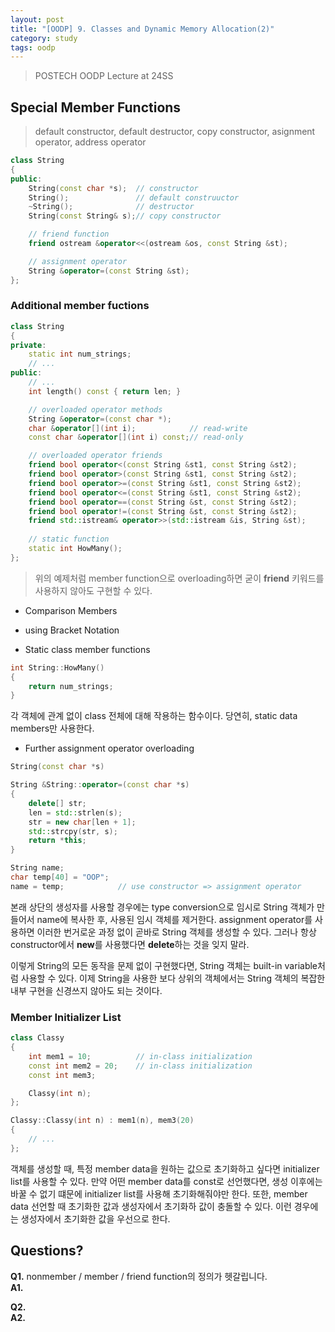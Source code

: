 ```yaml
---
layout: post
title: "[OODP] 9. Classes and Dynamic Memory Allocation(2)"
category: study
tags: oodp
---
```


> POSTECH OODP Lecture at 24SS

## Special Member Functions
> default constructor, default destructor, copy constructor, asignment operator, address operator

```c++
class String
{
public:
    String(const char *s);  // constructor
    String();               // default construuctor
    ~String();              // destructor
    String(const String& s);// copy constructor

    // friend function
    friend ostream &operator<<(ostream &os, const String &st);

    // assignment operator
    String &operator=(const String &st);
};
```

### Additional member fuctions
```c++
class String
{
private:
    static int num_strings;
    // ...
public:
    // ...
    int length() const { return len; }

    // overloaded operator methods
    String &operator=(const char *);
    char &operator[](int i);            // read-write
    const char &operator[](int i) const;// read-only

    // overloaded operator friends
    friend bool operator<(const String &st1, const String &st2);
    friend bool operator>(const String &st1, const String &st2);
    friend bool operator>=(const String &st1, const String &st2);
    friend bool operator<=(const String &st1, const String &st2);
    friend bool operator==(const String &st, const String &st2);
    friend bool operator!=(const String &st, const String &st2);
    friend std::istream& operator>>(std::istream &is, String &st);
    
    // static function
    static int HowMany();
};
```

> 위의 예제처럼 member function으로 overloading하면 굳이 **friend** 키워드를 사용하지 않아도 구현할 수 있다.

* Comparison Members

* using Bracket Notation

* Static class member functions

```c++
int String::HowMany()
{
    return num_strings;
}
```
각 객체에 관계 없이 class 전체에 대해 작용하는 함수이다.
당연히, static data members만 사용한다.


* Further assignment operator overloading

```c++
String(const char *s)

String &String::operator=(const char *s)
{
    delete[] str;
    len = std::strlen(s);
    str = new char[len + 1];
    std::strcpy(str, s);
    return *this;
}

String name;
char temp[40] = "OOP";
name = temp;            // use constructor => assignment operator
```
본래 상단의 생성자를 사용할 경우에는 type conversion으로 임시로 String 객체가 만들어서 name에 복사한 후, 사용된 임시 객체를 제거한다.
assignment operator를 사용하면 이러한 번거로운 과정 없이 곧바로 String 객체를 생성할 수 있다.
그러나 항상 constructor에서 **new**를 사용했다면 **delete**하는 것을 잊지 말라.

이렇게 String의 모든 동작을 문제 없이 구현했다면, String 객체는 built-in variable처럼 사용할 수 있다.
이제 String을 사용한 보다 상위의 객체에서는 String 객체의 복잡한 내부 구현을 신경쓰지 않아도 되는 것이다.

### Member Initializer List

``` c++
class Classy
{
    int mem1 = 10;          // in-class initialization
    const int mem2 = 20;    // in-class initialization
    const int mem3;

    Classy(int n);
};

Classy::Classy(int n) : mem1(n), mem3(20)
{ 
    // ...
};
```
객체를 생성할 때, 특정 member data을 원하는 값으로 초기화하고 싶다면 initializer list를 사용할 수 있다.
만약 어떤 member data를 const로 선언했다면, 생성 이후에는 바꿀 수 없기 떄문에 initializer list를 사용해 초기화해줘야만 한다.
또한, member data 선언할 때 초기화한 값과 생성자에서 초기화하 값이 충돌할 수 있다. 이런 경우에는 생성자에서 초기화한 값을 우선으로 한다.

## Questions?
**Q1.** nonmember / member / friend function의 정의가 헷갈립니다. <br>
**A1.** 

**Q2.**      <br>
**A2.** 


<!-- Links -->
